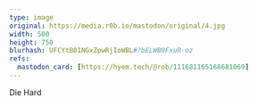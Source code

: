 ```yaml
---
type: image
original: https://media.r0b.io/mastodon/original/4.jpg
width: 500
height: 750
blurhash: UFCYtB01NGxZpwRjIoWBL#?bELWB9FxuR-oz
refs:
  mastodon_card: [https://hyem.tech/@rob/111681165168681069]
---
```


Die Hard
